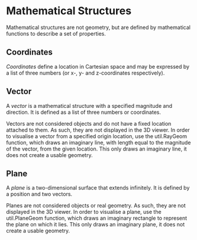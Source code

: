 # Mathematical Structures

Mathematical structures are not geometry, but are defined by mathematical functions to describe a set of properties.

## Coordinates

_Coordinates_ define a location in Cartesian space and may be expressed by a list of three numbers (or x-, y- and z-coordinates respectively). 

## Vector

A _vector_ is a mathematical structure with a specified magnitude and direction. It is defined as a list of three numbers or coordinates.

Vectors are not considered objects and do not have a fixed location attached to them. As such, they are not displayed in the 3D viewer. In order to visualise a vector from a specified origin location, use the util.RayGeom function, which draws an imaginary line, with length equal to the magnitude of the vector, from the given location. This only draws an imaginary line, it does not create a usable geometry.

## Plane

A _plane_ is a two-dimensional surface that extends infinitely. It is defined by a position and two vectors.

Planes are not considered objects or real geometry. As such, they are not displayed in the 3D viewer. In order to visualise a plane, use the util.PlaneGeom function, which draws an imaginary rectangle to represent the plane on which it lies. This only draws an imaginary plane, it does not create a usable geometry.